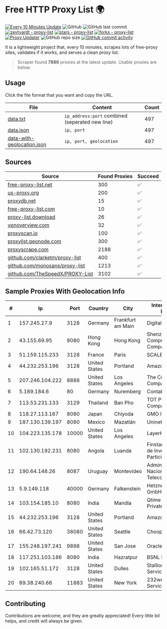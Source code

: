
# Free HTTP Proxy List 🌍

[![Every 10 Minutes Update](https://github.com/mertguvencli/http-proxy-list/actions/workflows/main.yml/badge.svg?branch=main)](https://github.com/mertguvencli/http-proxy-list/actions/workflows/main.yml)
![GitHub](https://img.shields.io/github/license/mertguvencli/http-proxy-list)
![GitHub last commit](https://img.shields.io/github/last-commit/mertguvencli/http-proxy-list)
[![zevtyardt - proxy-list](https://img.shields.io/static/v1?label=zevtyardt&message=proxy-list&color=blue&logo=github)](https://github.com/zevtyardt/proxy-list "Go to GitHub repo")
[![stars - proxy-list](https://img.shields.io/github/stars/zevtyardt/proxy-list?style=social)](https://github.com/zevtyardt/proxy-list)
[![forks - proxy-list](https://img.shields.io/github/forks/zevtyardt/proxy-list?style=social)](https://github.com/zevtyardt/proxy-list)
[![Proxy Updater](https://github.com/zevtyardt/proxy-list/workflows/Proxy%20Updater/badge.svg)](https://github.com/zevtyardt/proxy-list/actions?query=workflow:"Proxy+Updater")
![GitHub repo size](https://img.shields.io/github/repo-size/zevtyardt/proxy-list)
[![GitHub commit activity](https://img.shields.io/github/commit-activity/m/zevtyardt/proxy-list?logo=commits)](https://github.com/zevtyardt/proxy-list/commits/main)

It is a lightweight project that, every 10 minutes, scrapes lots of free-proxy sites, validates if it works, and serves a clean proxy list.

> Scraper found **7886** proxies at the latest update. Usable proxies are below.

## Usage

Click the file format that you want and copy the URL.

|File|Content|Count|
|----|-------|-----|
|[data.txt](https://raw.githubusercontent.com/mertguvencli/http-proxy-list/main/proxy-list/data.txt)|`ip_address:port` combined (seperated new line)|497|
|[data.json](https://raw.githubusercontent.com/mertguvencli/http-proxy-list/main/proxy-list/data.json)|`ip, port`|497|
|[data-with-geolocation.json](https://raw.githubusercontent.com/mertguvencli/http-proxy-list/main/proxy-list/data-with-geolocation.json)|`ip, port, geolocation`|497|

## Sources

|Source|Found Proxies|Succeed|
|------|-------------|-------|
|[free-proxy-list.net](https://free-proxy-list.net)|300|✅|
|[us-proxy.org](https://www.us-proxy.org)|200|✅|
|[proxydb.net](http://proxydb.net)|15|✅|
|[free-proxy-list.com](https://free-proxy-list.com/?page=&port=&type%5B%5D=http&type%5B%5D=https&up_time=0&search=Search)|10|✅|
|[proxy-list.download](https://www.proxy-list.download/HTTP)|26|✅|
|[vpnoverview.com](https://vpnoverview.com/privacy/anonymous-browsing/free-proxy-servers)|32|✅|
|[proxyscan.io](https://www.proxyscan.io)|100|✅|
|[proxylist.geonode.com](https://proxylist.geonode.com/api/proxy-list?limit=300&page=1&sort_by=lastChecked&sort_type=desc&protocols=http,https)|300|✅|
|[proxyscrape.com](https://api.proxyscrape.com/v2/?request=displayproxies&protocol=http&timeout=10000&country=all&ssl=all&anonymity=all)|2188|✅|
|[github.com/clarketm/proxy-list](https://raw.githubusercontent.com/clarketm/proxy-list/master/proxy-list-raw.txt)|400|✅|
|[github.com/monosans/proxy-list](https://raw.githubusercontent.com/monosans/proxy-list/main/proxies/http.txt)|1213|✅|
|[github.com/TheSpeedX/PROXY-List](https://raw.githubusercontent.com/TheSpeedX/PROXY-List/master/http.txt)|3102|✅|


## Sample Proxies With Geolocation Info

|#|Ip|Port|Country|City|Internet Service Provider|
|-|--|----|-------|----|-------------------------|
|1|157.245.27.9|3128|Germany|Frankfurt am Main|DigitalOcean, LLC|
|2|43.155.69.95|8080|Hong Kong|Hong Kong|Shenzhen Tencent Computer Systems Company Limited|
|3|51.159.115.233|3128|France|Paris|SCALEWAY|
|4|44.232.253.196|3128|United States|Portland|Amazon.com, Inc.|
|5|207.246.104.222|8888|United States|Los Angeles|The Constant Company|
|6|5.189.184.6|80|Germany|Nuremberg|Contabo GmbH|
|7|113.53.231.133|3129|Thailand|Ban Pho|TOT Public Company Limited|
|8|118.27.113.167|8080|Japan|Chiyoda|GMO Internet, Inc.|
|9|187.130.139.197|8080|Mexico|Mazatlán|Uninet S.A. de C.V.|
|10|104.223.135.178|10000|United States|Los Angeles|LayerHost|
|11|102.130.192.231|8080|Angola|Luanda|Finstar - Sociedade de Investimento e Participacoes S.A|
|12|190.64.148.26|8087|Uruguay|Montevideo|Administracion Nacional de Telecomunicaciones|
|13|5.9.149.118|40000|Germany|Falkenstein|Hetzner Online GmbH|
|14|103.154.185.10|8080|India|Mandla|Qtime Businesses Private Limited|
|15|44.232.253.196|3128|United States|Portland|Amazon.com, Inc.|
|16|66.42.73.120|38080|United States|Seattle|Choopa|
|17|155.248.197.241|9898|United States|San Jose|Oracle Corporation|
|18|117.251.103.186|8080|India|Hazratpur|BSNL Internet|
|19|102.165.51.172|3128|United States|Dulles|Stallion Network Services Limited|
|20|89.38.240.66|11883|United States|New York|232web Internet Services|



## Contributing

Contributions are welcome, and they are greatly appreciated! Every
little bit helps, and credit will always be given.

